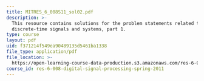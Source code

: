 ```yaml
---
title: MITRES_6_008S11_sol02.pdf
description: >-
  This resource contains solutions for the problem statements related to
  discrete-time signals and systems, part 1.
type: course
layout: pdf
uid: f371214f549ea90489135d5461ba1338
file_type: application/pdf
file_location: >-
  https://open-learning-course-data-production.s3.amazonaws.com/res-6-008-digital-signal-processing-spring-2011/f371214f549ea90489135d5461ba1338_MITRES_6_008S11_sol02.pdf
course_id: res-6-008-digital-signal-processing-spring-2011
---
```

